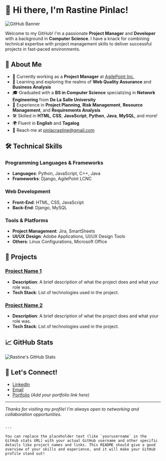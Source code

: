 # 👋 Hi there, I'm Rastine Pinlac!

![GitHub Banner](https://via.placeholder.com/1200x300.png?text=Welcome+to+my+GitHub+Profile)

Welcome to my GitHub! I'm a passionate **Project Manager** and **Developer** with a background in **Computer Science**. I have a knack for combining technical expertise with project management skills to deliver successful projects in fast-paced environments.

## 🚀 About Me

- 🔭 Currently working as a **Project Manager** at [AgilePoint Inc.](https://www.agilepoint.com) 
- 🌱 Learning and exploring the realms of **Web Quality Assurance** and **Business Analysis**
- 🎓 Graduated with a **BS in Computer Science** specializing in **Network Engineering** from **De La Salle University**
- 💼 Experience in **Project Planning**, **Risk Management**, **Resource Management**, and **Requirements Analysis**
- 🛠 Skilled in **HTML**, **CSS**, **JavaScript**, **Python**, **Java**, **MySQL**, and more!
- 🌍 Fluent in **English** and **Tagalog**
- 📧 Reach me at [pinlacrastine@gmail.com](mailto:pinlacrastine@gmail.com)

## 🛠 Technical Skills

### Programming Languages & Frameworks
- **Languages**: Python, JavaScript, C++, Java
- **Frameworks**: Django, AgilePoint LCNC

### Web Development
- **Front-End**: HTML, CSS, JavaScript
- **Back-End**: Django, MySQL

### Tools & Platforms
- **Project Management**: Jira, SmartSheets
- **UI/UX Design**: Adobe Applications, UI/UX Design Tools
- **Others**: Linux Configurations, Microsoft Office

## 🌟 Projects

### [Project Name 1](#)
- **Description**: A brief description of what the project does and what your role was.
- **Tech Stack**: List of technologies used in the project.

### [Project Name 2](#)
- **Description**: A brief description of what the project does and what your role was.
- **Tech Stack**: List of technologies used in the project.

## 📈 GitHub Stats

![Rastine's GitHub Stats](https://github-readme-stats.vercel.app/api?username=yourusername&show_icons=true&theme=radical)

## 🤝 Let's Connect!

- [LinkedIn](https://www.linkedin.com/in/rastine-pinlac)
- [Email](mailto:pinlacrastine@gmail.com)
- [Portfolio](#) *(Add your portfolio link here)*

---

*Thanks for visiting my profile! I'm always open to networking and collaboration opportunities.*
```

---

You can replace the placeholder text (like `yourusername` in the GitHub stats URL) with your actual GitHub username and other specific details like project names and links. This README should give a good overview of your skills and experience, and it will make your GitHub profile stand out!
